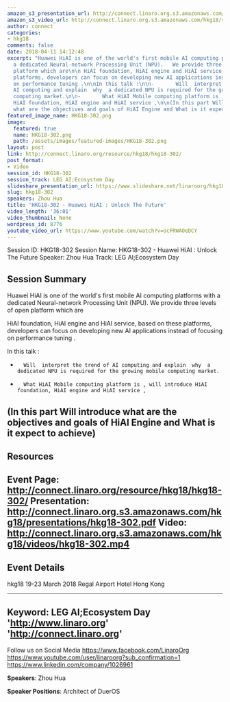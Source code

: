 ```yaml
---
amazon_s3_presentation_url: http://connect.linaro.org.s3.amazonaws.com/hkg18/presentations/hkg18-302.pdf
amazon_s3_video_url: http://connect.linaro.org.s3.amazonaws.com/hkg18/videos/hkg18-302.mp4
author: connect
categories:
- hkg18
comments: false
date: 2018-04-11 14:12:48
excerpt: "Huawei HiAI is one of the world's first mobile AI computing platforms with
  a dedicated Neural-network Processing Unit (NPU).   We provide three levels of open
  platform which are\n\n HiAI foundation, HiAI engine and HiAI service, based on these
  platforms, developers can focus on developing new AI applications instead of focusing
  on performance tuning .\n\nIn this talk :\n\n-       Will  interpret the trend of
  AI computing and explain  why  a dedicated NPU is required for the growing mobile
  computing market.\n\n-       What HiAI Mobile computing platform is , will introduce
  HiAI foundation, HiAI engine and HiAI service ,\n\n(In this part Will introduce
  what are the objectives and goals of HiAI Engine and What is it expect to achieve)"
featured_image_name: HKG18-302.png
image:
  featured: true
  name: HKG18-302.png
  path: /assets/images/featured-images/HKG18-302.png
layout: post
link: http://connect.linaro.org/resource/hkg18/hkg18-302/
post_format:
- Video
session_id: HKG18-302
session_track: LEG AI;Ecosystem Day
slideshare_presentation_url: https://www.slideshare.net/linaroorg/hkg18302-huawei-hiai-unlock-the-future
slug: hkg18-302
speakers: Zhou Hua
title: 'HKG18-302 - Huawei HiAI : Unlock The Future'
video_length: '36:01'
video_thumbnail: None
wordpress_id: 8776
youtube_video_url: https://www.youtube.com/watch?v=ocFRWAOeDCY
---
```


Session ID: HKG18-302
Session Name: HKG18-302 - Huawei HiAI : Unlock The Future
Speaker: Zhou Hua
Track: LEG AI;Ecosystem Day


## Session Summary
Huawei HiAI is one of the world's first mobile AI computing platforms with a dedicated Neural-network Processing Unit (NPU).   We provide three levels of open platform which are

 HiAI foundation, HiAI engine and HiAI service, based on these platforms, developers can focus on developing new AI applications instead of focusing on performance tuning .

In this talk :

-       Will  interpret the trend of AI computing and explain  why  a dedicated NPU is required for the growing mobile computing market.

-       What HiAI Mobile computing platform is , will introduce HiAI foundation, HiAI engine and HiAI service ,

(In this part Will introduce what are the objectives and goals of HiAI Engine and What is it expect to achieve)
---------------------------------------------------
## Resources
Event Page: http://connect.linaro.org/resource/hkg18/hkg18-302/
Presentation: http://connect.linaro.org.s3.amazonaws.com/hkg18/presentations/hkg18-302.pdf
Video: http://connect.linaro.org.s3.amazonaws.com/hkg18/videos/hkg18-302.mp4
 ---------------------------------------------------
## Event Details
hkg18
19-23 March 2018 
Regal Airport Hotel Hong Kong

---------------------------------------------------
Keyword: LEG AI;Ecosystem Day
'http://www.linaro.org'
'http://connect.linaro.org'
---------------------------------------------------
Follow us on Social Media
https://www.facebook.com/LinaroOrg
https://www.youtube.com/user/linaroorg?sub_confirmation=1
https://www.linkedin.com/company/1026961

**Speakers**: Zhou Hua

**Speaker Positions**: Architect of DuerOS